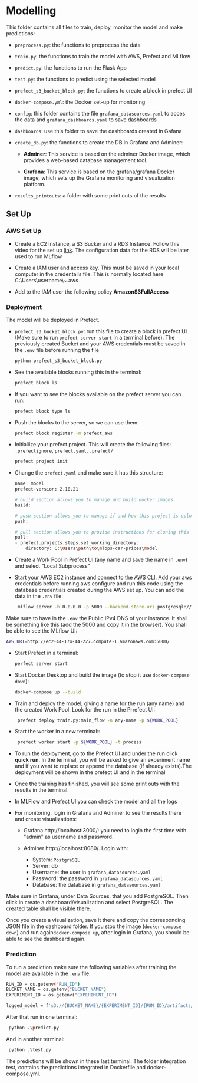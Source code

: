# Modelling

This folder contains all files to train, deploy, monitor the model and make predictions:

- `preprocess.py`: the functions to preprocess the data
- `train.py`: the functions to train the model with AWS, Prefect and MLflow
- `predict.py`: the functions to run the Flask App
- `test.py`: the functions to predict using the selected model
- `prefect_s3_bucket_block.py`: the functions to create a block in prefect UI
- `docker-compose.yml`: the Docker set-up for monitoring
- `config`: this folder contains the file `grafana_datasources.yaml` to acces the data and `grafana_dashboards.yaml` to save dashboards
- `dashboards`: use this folder to save the dashboards created in Gafana
- `create_db.py`: the functions to create the DB in Grafana and Adminer:

  - **Adminer**: This service is based on the adminer Docker image, which provides a web-based database management tool.

  - **Grafana**: This service is based on the grafana/grafana Docker image, which sets up the Grafana monitoring and visualization platform.

- `results_printouts`: a folder with some print outs of the results

## Set Up

### AWS Set Up

- Create a EC2 Instance, a S3 Bucker and a RDS Instance. Follow this video for the set up [link](https://www.youtube.com/watch?v=1ykg4YmbFVA&list=PL3MmuxUbc_hIUISrluw_A7wDSmfOhErJK&index=16&t=1383s). The configuration data for the RDS will be later used to run MLflow

- Create a IAM user and access key. This must be saved in your local computer in the credentails file. This is normally located here C:\\Users\\username\\~.aws

- Add to the IAM user the following policy **AmazonS3FullAccess**

### Deployment

The model will be deployed in Prefect.

- `prefect_s3_bucket_block.py`: run this file to create a block in prefect UI (Make sure to run `prefect server start` in a terminal before). The previously created Bucket and your AWS credentials must be saved in the `.env` file before running the file

    ```bash
    python prefect_s3_bucket_block.py
    ```

- See the available blocks running this in the terminal:

    ```bash
    prefect block ls
    ```

- If you want to see the blocks available on the prefect server you can run:

    ```bash
    prefect block type ls
    ```

- Push the blocks to the server, so we can use them:

    ```bash
    prefect block register -m prefect_aws
    ```

- Initialilze your prefect project. This will create the following files: `.prefectignore`, `prefect.yaml`, `.prefect/`

    ```bash
    prefect project init
    ```

- Change the `prefect.yaml` and make sure it has this structure:

    ```bash
    name: model
    prefect-version: 2.10.21

    # build section allows you to manage and build docker images
    build:

    # push section allows you to manage if and how this project is uploaded to remote locations
    push:

    # pull section allows you to provide instructions for cloning this project in remote locations
    pull:
    - prefect.projects.steps.set_working_directory:
        directory: C:\Users\path\to\mlops-car-prices\model
    ```

- Create a Work Pool in Prefect UI (any name and save the name in `.env`) and select "Local Subprocess"

- Start your AWS EC2 instance and connect to the AWS CLI. Add your aws credentials before running aws configure and run this code using the database credentials created during the AWS set up. You can add the data in the `.env` file:

   ```bash
    mlflow server -h 0.0.0.0 -p 5000 --backend-store-uri postgresql://${DB_USER}:${DB_PASSWORD}@${DB_ENDPOINT}:5432/${DB_NAME} --default-artifact-root s3://${BUCKET_NAME}
    ```

Make sure to have in the `.env` the Public IPv4 DNS of your instance. It shall be something like this (add the 5000 and copy it in the browser). You shall be able to see the MLflow UI:

   ```bash
   AWS_URI=http://ec2-44-174-44-227.compute-1.amazonaws.com:5000/
   ```

- Start Prefect in a terminal:

   ```bash
   perfect server start
    ```

- Start Docker Desktop and build the image (to stop it use  `docker-compose down`):

   ```bash
   docker-compose up --build
   ```

- Train and deploy the model, giving a name for the run (any name) and the created Work Pool. Look for the run in the Prrefect UI:

   ```bash
    prefect deploy train.py:main_flow -n any-name -p ${WORK_POOL}
    ```

- Start the worker in a new terminal::

    ```bash
     prefect worker start -p ${WORK_POOL} -t process
    ```

- To run the deployment, go to the Prefect UI and under the run click **quick run**. In the terminal, you will be asked to give an experiment name and if you want to replace or append the database (if already exists).The deployment will be shown in the prefect UI and in the terminal

- Once the training has finished, you will see some print outs with the results in the terminal.

- In MLFlow and Prefect UI you can check the model and all the logs

- For monitoring, login in Grafana and Adminer to see the results there and create visualizations: 

  - Grafana  http://localhost:3000/: you need to login the first time with "admin" as username and password.

  - Adminer http://localhost:8080/. Login with:
    - System: `PostgreSQL`
    - Server: db
    - Username: the user in `grafana_datasources.yaml`
    - Password: the password in `grafana_datasources.yaml`
    - Database: the database in `grafana_datasources.yaml`

Make sure in Grafana, under Data Sources, that you add PostgreSQL. Then click in create a dashboard/visualization and select PostgreSQL. The created table shall be visible there.

Once you create a visualization, save it there and copy the corresponding JSON file in the dashboard folder. If you stop the image (`docker-compose down`) and run again`docker-compose up`, after login in Grafana, you should be able to see the dashboard again.

### Prediction

To run a prediction make sure the following variables after training the model are available in the `.env` file.

```bash
RUN_ID = os.getenv("RUN_ID")
BUCKET_NAME = os.getenv("BUCKET_NAME")
EXPERIMENT_ID = os.getenv("EXPERIMENT_ID")

logged_model = f's3://{BUCKET_NAME}/{EXPERIMENT_ID}/{RUN_ID}/artifacts/models_mlflow'
```

After that run in one terminal:

```bash
 python .\predict.py
```

And in another terminal:

```bash
 python .\test.py
 ```

 The predictions will be shown in these last terminal. The folder integration test, contains the predictions integrated in Dockerfile and docker-compose.yml.
